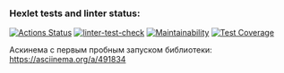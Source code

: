 ### Hexlet tests and linter status:
[![Actions Status](https://github.com/MONDAYMIND/frontend-project-lvl2/workflows/hexlet-check/badge.svg)](https://github.com/MONDAYMIND/frontend-project-lvl2/actions)
[![linter-test-check](https://github.com/MONDAYMIND/frontend-project-lvl2/actions/workflows/linter-test-check.yml/badge.svg)](https://github.com/MONDAYMIND/frontend-project-lvl2/actions)
[![Maintainability](https://api.codeclimate.com/v1/badges/2bcaab0ac44b2fb72108/maintainability)](https://codeclimate.com/github/MONDAYMIND/frontend-project-lvl2/maintainability)
[![Test Coverage](https://api.codeclimate.com/v1/badges/2bcaab0ac44b2fb72108/test_coverage)](https://codeclimate.com/github/MONDAYMIND/frontend-project-lvl2/test_coverage)

Аскинема с первым пробным запуском библиотеки:
https://asciinema.org/a/491834

